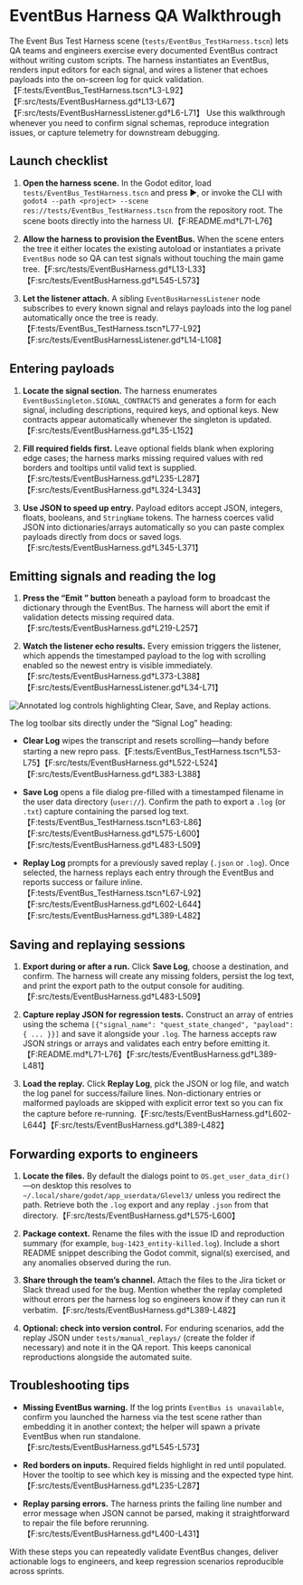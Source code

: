 # EventBus Harness QA Walkthrough



The Event Bus Test Harness scene (`tests/EventBus_TestHarness.tscn`) lets QA teams and engineers exercise every documented EventBus contract without writing custom scripts. The harness instantiates an EventBus, renders input editors for each signal, and wires a listener that echoes payloads into the on-screen log for quick validation.【F:tests/EventBus_TestHarness.tscn†L3-L92】【F:src/tests/EventBusHarness.gd†L13-L67】【F:src/tests/EventBusHarnessListener.gd†L6-L71】 Use this walkthrough whenever you need to confirm signal schemas, reproduce integration issues, or capture telemetry for downstream debugging.



## Launch checklist



1. **Open the harness scene.** In the Godot editor, load `tests/EventBus_TestHarness.tscn` and press ▶, or invoke the CLI with `godot4 --path <project> --scene res://tests/EventBus_TestHarness.tscn` from the repository root. The scene boots directly into the harness UI.【F:README.md†L71-L76】

2. **Allow the harness to provision the EventBus.** When the scene enters the tree it either locates the existing autoload or instantiates a private `EventBus` node so QA can test signals without touching the main game tree.【F:src/tests/EventBusHarness.gd†L13-L33】【F:src/tests/EventBusHarness.gd†L545-L573】

3. **Let the listener attach.** A sibling `EventBusHarnessListener` node subscribes to every known signal and relays payloads into the log panel automatically once the tree is ready.【F:tests/EventBus_TestHarness.tscn†L77-L92】【F:src/tests/EventBusHarnessListener.gd†L14-L108】



## Entering payloads



1. **Locate the signal section.** The harness enumerates `EventBusSingleton.SIGNAL_CONTRACTS` and generates a form for each signal, including descriptions, required keys, and optional keys. New contracts appear automatically whenever the singleton is updated.【F:src/tests/EventBusHarness.gd†L35-L152】

2. **Fill required fields first.** Leave optional fields blank when exploring edge cases; the harness marks missing required values with red borders and tooltips until valid text is supplied.【F:src/tests/EventBusHarness.gd†L235-L287】【F:src/tests/EventBusHarness.gd†L324-L343】

3. **Use JSON to speed up entry.** Payload editors accept JSON, integers, floats, booleans, and `StringName` tokens. The harness coerces valid JSON into dictionaries/arrays automatically so you can paste complex payloads directly from docs or saved logs.【F:src/tests/EventBusHarness.gd†L345-L371】



## Emitting signals and reading the log



1. **Press the “Emit <signal>” button** beneath a payload form to broadcast the dictionary through the EventBus. The harness will abort the emit if validation detects missing required data.【F:src/tests/EventBusHarness.gd†L219-L257】

2. **Watch the listener echo results.** Every emission triggers the listener, which appends the timestamped payload to the log with scrolling enabled so the newest entry is visible immediately.【F:src/tests/EventBusHarness.gd†L373-L388】【F:src/tests/EventBusHarnessListener.gd†L34-L71】



![Annotated log controls highlighting Clear, Save, and Replay actions.](../assets/eventbus_harness_log_controls.png)



The log toolbar sits directly under the “Signal Log” heading:



- **Clear Log** wipes the transcript and resets scrolling—handy before starting a new repro pass.【F:tests/EventBus_TestHarness.tscn†L53-L75】【F:src/tests/EventBusHarness.gd†L522-L524】【F:src/tests/EventBusHarness.gd†L383-L388】

- **Save Log** opens a file dialog pre-filled with a timestamped filename in the user data directory (`user://`). Confirm the path to export a `.log` (or `.txt`) capture containing the parsed log text.【F:tests/EventBus_TestHarness.tscn†L63-L86】【F:src/tests/EventBusHarness.gd†L575-L600】【F:src/tests/EventBusHarness.gd†L483-L509】

- **Replay Log** prompts for a previously saved replay (`.json` or `.log`). Once selected, the harness replays each entry through the EventBus and reports success or failure inline.【F:tests/EventBus_TestHarness.tscn†L67-L92】【F:src/tests/EventBusHarness.gd†L602-L644】【F:src/tests/EventBusHarness.gd†L389-L482】



## Saving and replaying sessions



1. **Export during or after a run.** Click **Save Log**, choose a destination, and confirm. The harness will create any missing folders, persist the log text, and print the export path to the output console for auditing.【F:src/tests/EventBusHarness.gd†L483-L509】

2. **Capture replay JSON for regression tests.** Construct an array of entries using the schema `[{"signal_name": "quest_state_changed", "payload": { ... }}]` and save it alongside your `.log`. The harness accepts raw JSON strings or arrays and validates each entry before emitting it.【F:README.md†L71-L76】【F:src/tests/EventBusHarness.gd†L389-L481】

3. **Load the replay.** Click **Replay Log**, pick the JSON or log file, and watch the log panel for success/failure lines. Non-dictionary entries or malformed payloads are skipped with explicit error text so you can fix the capture before re-running.【F:src/tests/EventBusHarness.gd†L602-L644】【F:src/tests/EventBusHarness.gd†L389-L482】



## Forwarding exports to engineers



1. **Locate the files.** By default the dialogs point to `OS.get_user_data_dir()`—on desktop this resolves to `~/.local/share/godot/app_userdata/Glevel3/` unless you redirect the path. Retrieve both the `.log` export and any replay `.json` from that directory.【F:src/tests/EventBusHarness.gd†L575-L600】

2. **Package context.** Rename the files with the issue ID and reproduction summary (for example, `bug-1423_entity-killed.log`). Include a short README snippet describing the Godot commit, signal(s) exercised, and any anomalies observed during the run.

3. **Share through the team’s channel.** Attach the files to the Jira ticket or Slack thread used for the bug. Mention whether the replay completed without errors per the harness log so engineers know if they can run it verbatim.【F:src/tests/EventBusHarness.gd†L389-L482】

4. **Optional: check into version control.** For enduring scenarios, add the replay JSON under `tests/manual_replays/` (create the folder if necessary) and note it in the QA report. This keeps canonical reproductions alongside the automated suite.



## Troubleshooting tips



- **Missing EventBus warning.** If the log prints `EventBus is unavailable`, confirm you launched the harness via the test scene rather than embedding it in another context; the helper will spawn a private EventBus when run standalone.【F:src/tests/EventBusHarness.gd†L545-L573】

- **Red borders on inputs.** Required fields highlight in red until populated. Hover the tooltip to see which key is missing and the expected type hint.【F:src/tests/EventBusHarness.gd†L235-L287】

- **Replay parsing errors.** The harness prints the failing line number and error message when JSON cannot be parsed, making it straightforward to repair the file before rerunning.【F:src/tests/EventBusHarness.gd†L400-L431】



With these steps you can repeatedly validate EventBus changes, deliver actionable logs to engineers, and keep regression scenarios reproducible across sprints.

